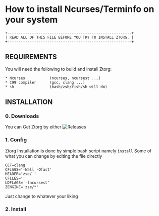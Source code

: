 # How to install Ncurses/Terminfo on your system

    +--------------------------------------------------------+
    | READ ALL OF THIS FILE BEFORE YOU TRY TO INSTALL ZTORG. |
    +--------------------------------------------------------+

## REQUIREMENTS

You will need the following to build and install Ztorg:

    * Ncurses           (ncurses, ncursest ...)
    * C99 compiler      (gcc, clang ...)
    * sh                (bash/zsh/fish/sh will do)

## INSTALLATION

### 0. Downloads

You can Get Ztorg by either ![Releases](https://github.com/zakarouf/ztorg/releases)

### 1. Config

Ztorg Installation is done by simple bash script namely `install`
Some of what you can change by editing the file directly
    
    CCF=clang
    CFLAGS='-Wall -Ofast'
    HEADER='zse/ '
    CFILES=''
    LDFLAGS='-lncursest'
    ZENGINE='zse/*'

Just change to whatever your liking

### 2. Install


```
```
